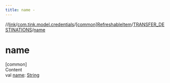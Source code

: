 ```yaml
---
title: name -
---
```

//[link](../../../index.md)/[com.tink.model.credentials](../../index.md)/[[common]RefreshableItem](../index.md)/[TRANSFER_DESTINATIONS](index.md)/[name](name.md)



# name  
[common]  
Content  
val [name](name.md): [String](https://kotlinlang.org/api/latest/jvm/stdlib/kotlin/-string/index.html)  



